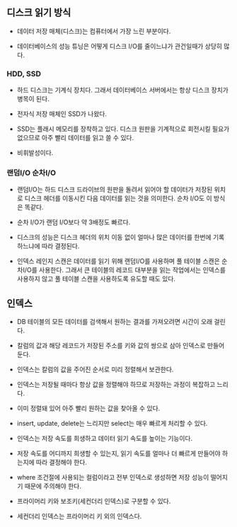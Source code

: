 ## 디스크 읽기 방식
- 데이터 저장 매체(디스크)는 컴퓨터에서 가장 느린 부분이다.

- 데이터베이스의 성능 튜닝은 어떻게 디스크 I/O를 줄이느냐가 관건일때가 상당히 많다.

### HDD, SSD
- 하드 디스크는 기계식 장치다. 그래서 데이터베이스 서버에서는 항상 디스크 장치가 병목이 된다.

- 전자식 저장 매체인 SSD가 나왔다.

- SSD는 플래시 메모리를 장착하고 있다. 디스크 원판을 기계적으로 회전시킬 필요가 없으므로 아주 빨리 데이터를 읽고 쓸 수 있다.

- 비휘발성이다.

### 랜덤I/O 순차I/O
- 랜덤I/O는 하드 디스크 드라이브의 원판을 돌려서 읽어야 할 데이터가 저장된 위치로 디스크 헤더를 이동시킨 다음 데이터를 읽는 것을 의미한다. 순차 I/O도 이 방식은 똑같다.

- 순차 I/O가 랜덤 I/O보다 약 3배정도 빠르다.

- 디스크의 성능은 디스크 헤더의 위치 이동 없이 얼마나 많은 데이터를 한번에 기록하느냐에 따라 결정된다.

- 인덱스 레인지 스캔은 데이터를 읽기 위해 랜덤I/O를 사용하며 풀 테이블 스캔은 순차I/O를 사용한다. 그래서 큰 테이블의 레코드 대부분을 읽는 작업에서는 인덱스를 사용하지 않고 풀 테이블 스캔을 사용하도록 유도할 때도 있다.

## 인덱스
- DB 테이블의 모든 데이터를 검색해서 원하는 결과를 가져오려면 시간이 오래 걸린다.

- 칼럼의 값과 해당 레코드가 저장된 주소를 키와 값의 쌍으로 삼아 인덱스로 만들어 둔다.

- 인덱스는 칼럼의 값을 주어진 순서로 미리 정렬해서 보관한다.

- 인덱스는 저장될 때마다 항상 값을 정렬해야 하므로 저장하는 과정이 복잡하고 느리다.

- 이미 정렬돼 있어 아주 빨리 원하는 값을 찾아올 수 있다.

- insert, update, delete는 느리지만 select는 매우 빠르게 처리할 수 있다.

- 인덱스는 저장 속도를 희생하고 데이터 읽기 속도를 높이는 기능이다.

- 저장 속도를 어디까지 희생할 수 있는지, 읽기 속도를 얼마나 더 빠르게 만들어야 하는지에 따라 결정해야 한다.

- where 조건절에 사용되는 컬럼이라고 전부 인덱스로 생성하면 저장 성능이 떨어지기 때문에 주의해야 한다.

- 프라이머리 키와 보조키(세컨더리 인덱스)로 구분할 수 있다.

- 세컨더리 인덱스는 프라이머리 키 외의 인덱스다.

